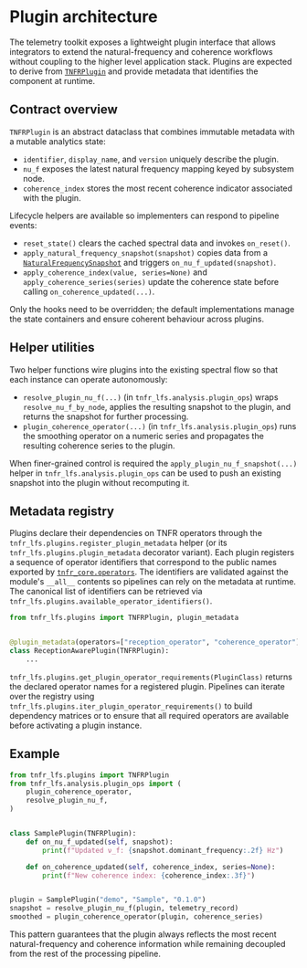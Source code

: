 # Plugin architecture

The telemetry toolkit exposes a lightweight plugin interface that allows
integrators to extend the natural-frequency and coherence workflows without
coupling to the higher level application stack.  Plugins are expected to derive
from [`TNFRPlugin`](../src/tnfr_lfs/plugins/base.py) and provide metadata that
identifies the component at runtime.

## Contract overview

`TNFRPlugin` is an abstract dataclass that combines immutable metadata with a
mutable analytics state:

* `identifier`, `display_name`, and `version` uniquely describe the plugin.
* `nu_f` exposes the latest natural frequency mapping keyed by subsystem node.
* `coherence_index` stores the most recent coherence indicator associated with
  the plugin.

Lifecycle helpers are available so implementers can respond to pipeline events:

* `reset_state()` clears the cached spectral data and invokes `on_reset()`.
* `apply_natural_frequency_snapshot(snapshot)` copies data from a
  [`NaturalFrequencySnapshot`](../src/tnfr_core/epi.py) and triggers
  `on_nu_f_updated(snapshot)`.
* `apply_coherence_index(value, series=None)` and `apply_coherence_series(series)`
  update the coherence state before calling `on_coherence_updated(...)`.

Only the hooks need to be overridden; the default implementations manage the
state containers and ensure coherent behaviour across plugins.

## Helper utilities

Two helper functions wire plugins into the existing spectral flow so that each
instance can operate autonomously:

* `resolve_plugin_nu_f(...)` (in `tnfr_lfs.analysis.plugin_ops`) wraps
  `resolve_nu_f_by_node`, applies the resulting snapshot to the plugin, and
  returns the snapshot for further processing.
* `plugin_coherence_operator(...)` (in `tnfr_lfs.analysis.plugin_ops`) runs the
  smoothing operator on a numeric series and propagates the resulting coherence
  series to the plugin.

When finer-grained control is required the `apply_plugin_nu_f_snapshot(...)`
helper in `tnfr_lfs.analysis.plugin_ops` can be used to push an existing
snapshot into the plugin without recomputing it.

## Metadata registry

Plugins declare their dependencies on TNFR operators through the
`tnfr_lfs.plugins.register_plugin_metadata` helper (or its
`tnfr_lfs.plugins.plugin_metadata` decorator variant).  Each plugin registers a
sequence of operator identifiers that correspond to the public names exported by
[`tnfr_core.operators`](../src/tnfr_core/operators.py).  The identifiers
are validated against the module's `__all__` contents so pipelines can rely on
the metadata at runtime.  The canonical list of identifiers can be retrieved via
`tnfr_lfs.plugins.available_operator_identifiers()`.

```python
from tnfr_lfs.plugins import TNFRPlugin, plugin_metadata


@plugin_metadata(operators=["reception_operator", "coherence_operator"])
class ReceptionAwarePlugin(TNFRPlugin):
    ...
```

`tnfr_lfs.plugins.get_plugin_operator_requirements(PluginClass)` returns the
declared operator names for a registered plugin.  Pipelines can iterate over the
registry using `tnfr_lfs.plugins.iter_plugin_operator_requirements()` to build
dependency matrices or to ensure that all required operators are available
before activating a plugin instance.

## Example

```python
from tnfr_lfs.plugins import TNFRPlugin
from tnfr_lfs.analysis.plugin_ops import (
    plugin_coherence_operator,
    resolve_plugin_nu_f,
)


class SamplePlugin(TNFRPlugin):
    def on_nu_f_updated(self, snapshot):
        print(f"Updated ν_f: {snapshot.dominant_frequency:.2f} Hz")

    def on_coherence_updated(self, coherence_index, series=None):
        print(f"New coherence index: {coherence_index:.3f}")


plugin = SamplePlugin("demo", "Sample", "0.1.0")
snapshot = resolve_plugin_nu_f(plugin, telemetry_record)
smoothed = plugin_coherence_operator(plugin, coherence_series)
```

This pattern guarantees that the plugin always reflects the most recent
natural-frequency and coherence information while remaining decoupled from the
rest of the processing pipeline.
